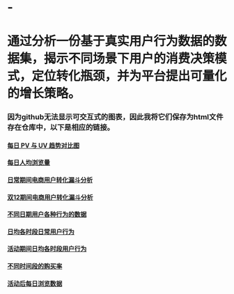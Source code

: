 # -
# 通过分析一份基于真实用户行为数据的数据集，揭示不同场景下用户的消费决策模式，定位转化瓶颈，并为平台提出可量化的增长策略。
### 因为github无法显示可交互式的图表，因此我将它们保存为html文件存在仓库中，以下是相应的链接。
#### [每日 PV 与 UV 趋势对比图](https://mudaj-123.github.io/ecommerce-user-behavior-analysis/output/chart_1.html)
#### [每日人均浏览量](https://mudaj-123.github.io/ecommerce-user-behavior-analysis/output/chart_2.html)
#### [日常期间电商用户转化漏斗分析](https://mudaj-123.github.io/ecommerce-user-behavior-analysis/output/chart_c.html)
#### [双12期间电商用户转化漏斗分析](https://mudaj-123.github.io/ecommerce-user-behavior-analysis/output/chart_c_1.html)
#### [不同日期用户各种行为的数据](https://mudaj-123.github.io/ecommerce-user-behavior-analysis/output/chart_L.html)
#### [日均各时段日常用户行为](https://mudaj-123.github.io/ecommerce-user-behavior-analysis/output/chart_ggrid.html)
#### [活动期间日均各时段用户行为](https://mudaj-123.github.io/ecommerce-user-behavior-analysis/output/chart_active_ggrid.html)
#### [不同时间段的购买率](https://mudaj-123.github.io/ecommerce-user-behavior-analysis/output/chart_pr.html)
#### [活动后每日浏览数据](https://mudaj-123.github.io/ecommerce-user-behavior-analysis/output/chart_after_active_l_d.html)

